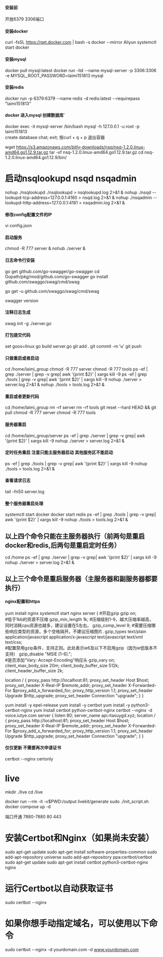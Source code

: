 #### 安装前
开放6379  3306端口


#### 安装docker
curl -fsSL https://get.docker.com | bash -s docker --mirror Aliyun
systemctl start docker

#### 安装mysql
docker pull mysql:latest
docker run -itd --name mysql-server -p 3306:3306 -e MYSQL_ROOT_PASSWORD=laimi151813 mysql

#### 安装redis
docker run -p 6379:6379 --name redis -d redis:latest --requirepass "laimi151813"

#### docker 进入mysql 创建数据库`
docker exec -it mysql-server /bin/bash
mysql -h 127.0.0.1 -u root -p
laimi151813   
create database chat;
exit;
按curl + q + p  退出容器



wget https://s3.amazonaws.com/bitly-downloads/nsq/nsq-1.2.0.linux-amd64.go1.12.9.tar.gz
tar -xf nsq-1.2.0.linux-amd64.go1.12.9.tar.gz
cd nsq-1.2.0.linux-amd64.go1.12.9/bin/


# 启动nsqlookupd  nsqd nsqadmin
nohup ./nsqlookupd ./nsqlookupd > nsqlookupd.log 2>&1 &
nohup ./nsqd --lookupd-tcp-address=127.0.0.1:4160  > nsqd.log 2>&1 &
nohup ./nsqadmin --lookupd-http-address=127.0.0.1:4161  > nsqadmin.log 2>&1 &
 

#### 修改config配置文件的IP
vi config.json

#### 启动服务
chmod -R 777 server & nohub ./server &

#### 日志命令行安装
go get github.com/go-swagger/go-swagger
cd Gopath/pkg/mod/github.com/go-swagger
go install github.com/swaggo/swag/cmd/swag

go get -u github.com/swaggo/swag/cmd/swag

swagger version


#### 注释日志生成
swag init -g ./server.go

#### 打包提交代码
set goos=linux
go build server.go
git add .
git commit -m 'u'
git push

#### 只做重启或者启动
cd /home/laimi_group
chmod -R 777 server
chmod -R 777 tools
ps -ef | grep ./server | grep -v grep| awk '{print $2}' | xargs kill -9
ps -ef | grep ./tools | grep -v grep| awk '{print $2}' | xargs kill -9
nohup ./server > server.log 2>&1 &
nohup ./tools > tools.log 2>&1 &

#### 重启或者更新代码
cd /home/laimi_group
rm -rf server
rm -rf tools
git reset --hard HEAD && git pull
chmod -R 777 server
chmod -R 777 tools

#### 服务器重启
cd /home/laimi_group/server
ps -ef | grep ./server | grep -v grep| awk '{print $2}' | xargs kill -9
nohup ./server > server.log 2>&1 &

#### 定时任务重启 注意只能主服务器启动 其他服务区不能启动
ps -ef | grep ./tools | grep -v grep| awk '{print $2}' | xargs kill -9
nohup ./tools > tools.log 2>&1 &

#### 查看请求日志
tail -fn50 server.log


#### 整个服务器重启处理
systemctl start docker
docker start redis
ps -ef | grep ./tools | grep -v grep| awk '{print $2}' | xargs kill -9
nohup ./tools > tools.log 2>&1 &
## 以上四个命令只能在主服务器执行（前两句是重启docker和redis,后两句是重启定时任务）
cd /home
ps -ef | grep ./server | grep -v grep| awk '{print $2}' | xargs kill -9
nohup ./server > server.log 2>&1 &
## 以上三个命令是重启服务器（主服务器和副服务器都要执行）


#### nginx配置和https
yum install nginx
systemctl start nginx
server {
    #开启gzip
    gzip  on;  
    #低于1kb的资源不压缩
    gzip_min_length 1k;
    #压缩级别1-9，越大压缩率越高，同时消耗cpu资源也越多，建议设置在5左右。
    gzip_comp_level 9;
    #需要压缩哪些响应类型的资源，多个空格隔开。不建议压缩图片.
    gzip_types text/plain application/javascript application/x-javascript text/javascript text/xml text/css;  
    #配置禁用gzip条件，支持正则。此处表示ie6及以下不启用gzip（因为ie低版本不支持）
    gzip_disable "MSIE [1-6]\.";  
    #是否添加“Vary: Accept-Encoding”响应头
    gzip_vary on;
    client_max_body_size 20m;
    client_body_buffer_size 512k;
    client_header_buffer_size 2k;

   location / {
        proxy_pass http://localhost:81;
        proxy_set_header Host $host;
        proxy_set_header X-Real-IP $remote_addr;
        proxy_set_header X-Forwarded-For $proxy_add_x_forwarded_for;
        proxy_http_version 1.1;
        proxy_set_header Upgrade $http_upgrade;
        proxy_set_header Connection "upgrade";
   }
}



yum install -y epel-release
yum install -y certbot
yum install -y python3-certbot-nginx
yum install certbot python-certbot-nginx
certbot --nginx -d voice.iutye.com
server {
    listen 80;
    server_name api.rtasuygd.xyz;
    location / {
        proxy_pass http://localhost:81;
        proxy_set_header Host $host;
        proxy_set_header X-Real-IP $remote_addr;
        proxy_set_header X-Forwarded-For $proxy_add_x_forwarded_for;
        proxy_http_version 1.1;
        proxy_set_header Upgrade $http_upgrade;
        proxy_set_header Connection "upgrade";
    }
}


#### 仅仅更新 不需要再次申请证书
certbot --nginx  certonly

# live
mkdir ./live
cd /live

docker run --rm -it -v$PWD:/output livekit/generate
sudo ./init_script.sh
docker compose up -d

端口开通 7880-7880 80 443








# 安装Certbot和Nginx（如果尚未安装）
sudo apt-get update
sudo apt-get install software-properties-common
sudo add-apt-repository universe
sudo add-apt-repository ppa:certbot/certbot
sudo apt-get update
sudo apt-get install certbot python3-certbot-nginx nginx

# 运行Certbot以自动获取证书
sudo certbot --nginx

# 如果你想手动指定域名，可以使用以下命令
sudo certbot --nginx -d yourdomain.com -d www.yourdomain.com